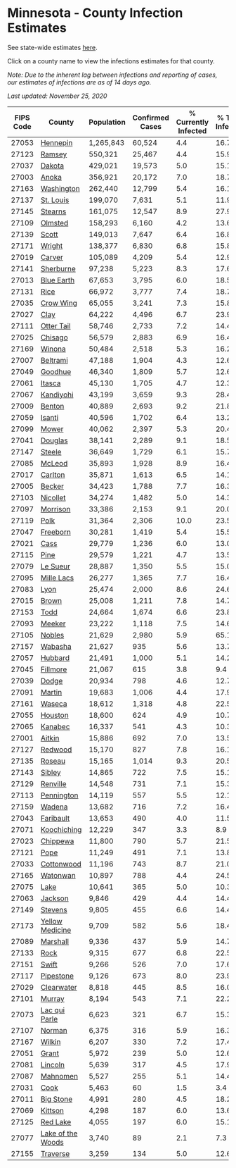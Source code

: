 # Minnesota - County Infection Estimates

See state-wide estimates [here](/infections/us-mn).

Click on a county name to view the infections estimates for that county.

*Note: Due to the inherent lag between infections and reporting of cases, our estimates of infections are as of 14 days ago.*

*Last updated: November 25, 2020*

|   FIPS Code |                                 County |   Population |   Confirmed Cases |   % Currently Infected |   % Total Infected |
|-------------|----------------------------------------|--------------|-------------------|------------------------|--------------------|
|       27053 |                   [Hennepin](hennepin) |    1,265,843 |            60,524 |                    4.4 |               16.7 |
|       27123 |                       [Ramsey](ramsey) |      550,321 |            25,467 |                    4.4 |               15.9 |
|       27037 |                       [Dakota](dakota) |      429,021 |            19,573 |                    5.0 |               15.1 |
|       27003 |                         [Anoka](anoka) |      356,921 |            20,172 |                    7.0 |               18.7 |
|       27163 |               [Washington](washington) |      262,440 |            12,799 |                    5.4 |               16.1 |
|       27137 |                 [St. Louis](st.-louis) |      199,070 |             7,631 |                    5.1 |               11.9 |
|       27145 |                     [Stearns](stearns) |      161,075 |            12,547 |                    8.9 |               27.9 |
|       27109 |                     [Olmsted](olmsted) |      158,293 |             6,160 |                    4.2 |               13.6 |
|       27139 |                         [Scott](scott) |      149,013 |             7,647 |                    6.4 |               16.8 |
|       27171 |                       [Wright](wright) |      138,377 |             6,830 |                    6.8 |               15.8 |
|       27019 |                       [Carver](carver) |      105,089 |             4,209 |                    5.4 |               12.9 |
|       27141 |                 [Sherburne](sherburne) |       97,238 |             5,223 |                    8.3 |               17.6 |
|       27013 |               [Blue Earth](blue-earth) |       67,653 |             3,795 |                    6.0 |               18.5 |
|       27131 |                           [Rice](rice) |       66,972 |             3,777 |                    7.4 |               18.7 |
|       27035 |                 [Crow Wing](crow-wing) |       65,055 |             3,241 |                    7.3 |               15.8 |
|       27027 |                           [Clay](clay) |       64,222 |             4,496 |                    6.7 |               23.9 |
|       27111 |               [Otter Tail](otter-tail) |       58,746 |             2,733 |                    7.2 |               14.4 |
|       27025 |                     [Chisago](chisago) |       56,579 |             2,883 |                    6.9 |               16.4 |
|       27169 |                       [Winona](winona) |       50,484 |             2,518 |                    5.3 |               16.2 |
|       27007 |                   [Beltrami](beltrami) |       47,188 |             1,904 |                    4.3 |               12.6 |
|       27049 |                     [Goodhue](goodhue) |       46,340 |             1,809 |                    5.7 |               12.6 |
|       27061 |                       [Itasca](itasca) |       45,130 |             1,705 |                    4.7 |               12.3 |
|       27067 |                 [Kandiyohi](kandiyohi) |       43,199 |             3,659 |                    9.3 |               28.4 |
|       27009 |                       [Benton](benton) |       40,889 |             2,693 |                    9.2 |               21.8 |
|       27059 |                       [Isanti](isanti) |       40,596 |             1,702 |                    6.4 |               13.2 |
|       27099 |                         [Mower](mower) |       40,062 |             2,397 |                    5.3 |               20.4 |
|       27041 |                     [Douglas](douglas) |       38,141 |             2,289 |                    9.1 |               18.5 |
|       27147 |                       [Steele](steele) |       36,649 |             1,729 |                    6.1 |               15.7 |
|       27085 |                       [McLeod](mcleod) |       35,893 |             1,928 |                    8.9 |               16.4 |
|       27017 |                     [Carlton](carlton) |       35,871 |             1,613 |                    6.5 |               14.1 |
|       27005 |                       [Becker](becker) |       34,423 |             1,788 |                    7.7 |               16.3 |
|       27103 |                   [Nicollet](nicollet) |       34,274 |             1,482 |                    5.0 |               14.3 |
|       27097 |                   [Morrison](morrison) |       33,386 |             2,153 |                    9.1 |               20.0 |
|       27119 |                           [Polk](polk) |       31,364 |             2,306 |                   10.0 |               23.5 |
|       27047 |                   [Freeborn](freeborn) |       30,281 |             1,419 |                    5.4 |               15.5 |
|       27021 |                           [Cass](cass) |       29,779 |             1,236 |                    6.0 |               13.0 |
|       27115 |                           [Pine](pine) |       29,579 |             1,221 |                    4.7 |               13.5 |
|       27079 |                   [Le Sueur](le-sueur) |       28,887 |             1,350 |                    5.5 |               15.0 |
|       27095 |               [Mille Lacs](mille-lacs) |       26,277 |             1,365 |                    7.7 |               16.4 |
|       27083 |                           [Lyon](lyon) |       25,474 |             2,000 |                    8.6 |               24.6 |
|       27015 |                         [Brown](brown) |       25,008 |             1,211 |                    7.8 |               14.7 |
|       27153 |                           [Todd](todd) |       24,664 |             1,674 |                    6.6 |               23.8 |
|       27093 |                       [Meeker](meeker) |       23,222 |             1,118 |                    7.5 |               14.6 |
|       27105 |                       [Nobles](nobles) |       21,629 |             2,980 |                    5.9 |               65.1 |
|       27157 |                     [Wabasha](wabasha) |       21,627 |               935 |                    5.6 |               13.7 |
|       27057 |                     [Hubbard](hubbard) |       21,491 |             1,000 |                    5.1 |               14.2 |
|       27045 |                   [Fillmore](fillmore) |       21,067 |               615 |                    3.8 |                9.4 |
|       27039 |                         [Dodge](dodge) |       20,934 |               798 |                    4.6 |               12.7 |
|       27091 |                       [Martin](martin) |       19,683 |             1,006 |                    4.4 |               17.9 |
|       27161 |                       [Waseca](waseca) |       18,612 |             1,318 |                    4.8 |               22.5 |
|       27055 |                     [Houston](houston) |       18,600 |               624 |                    4.9 |               10.7 |
|       27065 |                     [Kanabec](kanabec) |       16,337 |               541 |                    4.3 |               10.3 |
|       27001 |                       [Aitkin](aitkin) |       15,886 |               692 |                    7.0 |               13.5 |
|       27127 |                     [Redwood](redwood) |       15,170 |               827 |                    7.8 |               16.1 |
|       27135 |                       [Roseau](roseau) |       15,165 |             1,014 |                    9.3 |               20.5 |
|       27143 |                       [Sibley](sibley) |       14,865 |               722 |                    7.5 |               15.1 |
|       27129 |                   [Renville](renville) |       14,548 |               731 |                    7.1 |               15.3 |
|       27113 |               [Pennington](pennington) |       14,119 |               557 |                    5.5 |               12.1 |
|       27159 |                       [Wadena](wadena) |       13,682 |               716 |                    7.2 |               16.4 |
|       27043 |                 [Faribault](faribault) |       13,653 |               490 |                    4.0 |               11.5 |
|       27071 |             [Koochiching](koochiching) |       12,229 |               347 |                    3.3 |                8.9 |
|       27023 |                   [Chippewa](chippewa) |       11,800 |               790 |                    5.7 |               21.5 |
|       27121 |                           [Pope](pope) |       11,249 |               491 |                    7.1 |               13.8 |
|       27033 |               [Cottonwood](cottonwood) |       11,196 |               743 |                    8.7 |               21.0 |
|       27165 |                   [Watonwan](watonwan) |       10,897 |               788 |                    4.4 |               24.5 |
|       27075 |                           [Lake](lake) |       10,641 |               365 |                    5.0 |               10.3 |
|       27063 |                     [Jackson](jackson) |        9,846 |               429 |                    4.4 |               14.4 |
|       27149 |                     [Stevens](stevens) |        9,805 |               455 |                    6.6 |               14.4 |
|       27173 |     [Yellow Medicine](yellow-medicine) |        9,709 |               582 |                    5.6 |               18.4 |
|       27089 |                   [Marshall](marshall) |        9,336 |               437 |                    5.9 |               14.7 |
|       27133 |                           [Rock](rock) |        9,315 |               677 |                    6.8 |               22.5 |
|       27151 |                         [Swift](swift) |        9,266 |               526 |                    7.0 |               17.6 |
|       27117 |                 [Pipestone](pipestone) |        9,126 |               673 |                    8.0 |               23.9 |
|       27029 |               [Clearwater](clearwater) |        8,818 |               445 |                    8.5 |               16.0 |
|       27101 |                       [Murray](murray) |        8,194 |               543 |                    7.1 |               22.2 |
|       27073 |         [Lac qui Parle](lac-qui-parle) |        6,623 |               321 |                    6.7 |               15.3 |
|       27107 |                       [Norman](norman) |        6,375 |               316 |                    5.9 |               16.3 |
|       27167 |                       [Wilkin](wilkin) |        6,207 |               330 |                    7.2 |               17.4 |
|       27051 |                         [Grant](grant) |        5,972 |               239 |                    5.0 |               12.6 |
|       27081 |                     [Lincoln](lincoln) |        5,639 |               317 |                    4.5 |               17.9 |
|       27087 |                   [Mahnomen](mahnomen) |        5,527 |               255 |                    5.1 |               14.4 |
|       27031 |                           [Cook](cook) |        5,463 |                60 |                    1.5 |                3.4 |
|       27011 |                 [Big Stone](big-stone) |        4,991 |               280 |                    4.5 |               18.2 |
|       27069 |                     [Kittson](kittson) |        4,298 |               187 |                    6.0 |               13.6 |
|       27125 |                   [Red Lake](red-lake) |        4,055 |               197 |                    6.0 |               15.1 |
|       27077 | [Lake of the Woods](lake-of-the-woods) |        3,740 |                89 |                    2.1 |                7.3 |
|       27155 |                   [Traverse](traverse) |        3,259 |               134 |                    5.0 |               12.6 |
